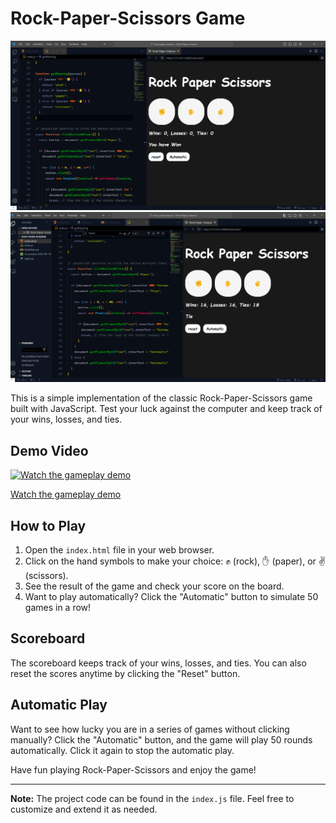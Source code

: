 # Rock-Paper-Scissors Game

![Rock-Paper-Scissors](Screenshot-1.png)
![Rock-Paper-Scissors](Screenshot-2.png)

This is a simple implementation of the classic Rock-Paper-Scissors game built with JavaScript. Test your luck against the computer and keep track of your wins, losses, and ties.

## Demo Video

[![Watch the gameplay demo](https://github.com/Ayanleaideed/Rock-Paper-Scissors-Game/blob/main/Demo_Video/DemoThumbnail.png)](https://github.com/Ayanleaideed/Rock-Paper-Scissors-Game/blob/main/Demo_Video/Demo.mkv)

[Watch the gameplay demo](https://github.com/Ayanleaideed/Rock-Paper-Scissors-Game/blob/main/Demo_Video/Demo.mkv)

## How to Play

1. Open the `index.html` file in your web browser.
2. Click on the hand symbols to make your choice: ✊ (rock), ✋ (paper), or ✌️ (scissors).
3. See the result of the game and check your score on the board.
4. Want to play automatically? Click the "Automatic" button to simulate 50 games in a row!

## Scoreboard

The scoreboard keeps track of your wins, losses, and ties. You can also reset the scores anytime by clicking the "Reset" button.

## Automatic Play

Want to see how lucky you are in a series of games without clicking manually? Click the "Automatic" button, and the game will play 50 rounds automatically. Click it again to stop the automatic play.

Have fun playing Rock-Paper-Scissors and enjoy the game!

---

**Note:** The project code can be found in the `index.js` file. Feel free to customize and extend it as needed.
